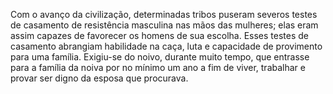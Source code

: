 ﻿Com o avanço da civilização, determinadas tribos puseram severos testes de casamento de resistência masculina nas mãos das mulheres; elas eram assim capazes de favorecer os homens de sua escolha. Esses testes de casamento abrangiam habilidade na caça, luta e  capacidade de provimento para uma família. Exigiu-se do noivo, durante muito tempo, que entrasse para a família da noiva por no mínimo um ano a fim de viver, trabalhar e provar ser digno da esposa que procurava.